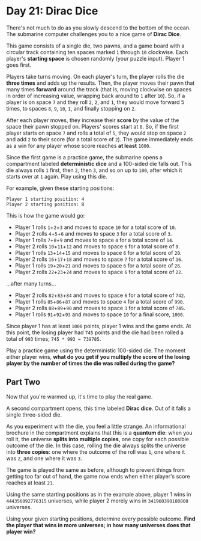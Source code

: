 # Day 21: Dirac Dice

There's not much to do as you slowly descend to the bottom of the ocean. The submarine computer challenges you to a nice game of **Dirac Dice**.

This game consists of a single die, two pawns, and a game board with a circular track containing ten spaces marked `1` through `10` clockwise. Each player's **starting space** is chosen randomly (your puzzle input). Player 1 goes first.

Players take turns moving. On each player's turn, the player rolls the die **three times** and adds up the results. Then, the player moves their pawn that many times **forward** around the track (that is, moving clockwise on spaces in order of increasing value, wrapping back around to `1` after `10`). So, if a player is on space `7` and they roll `2`, `2`, and `1`, they would move forward 5 times, to spaces `8`, `9`, `10`, `1`, and finally stopping on `2`.

After each player moves, they increase their **score** by the value of the space their pawn stopped on. Players' scores start at `0`. So, if the first player starts on space `7` and rolls a total of `5`, they would stop on space `2` and add `2` to their score (for a total score of `2`). The game immediately ends as a win for any player whose score reaches **at least** `1000`.

Since the first game is a practice game, the submarine opens a compartment labeled **deterministic dice** and a 100-sided die falls out. This die always rolls `1` first, then `2`, then `3`, and so on up to `100`, after which it starts over at `1` again. Play using this die.

For example, given these starting positions:

```
Player 1 starting position: 4
Player 2 starting position: 8
```

This is how the game would go:

-   Player 1 rolls `1`+`2`+`3` and moves to space `10` for a total score of `10`.
-   Player 2 rolls `4`+`5`+`6` and moves to space `3` for a total score of `3`.
-   Player 1 rolls `7`+`8`+`9` and moves to space `4` for a total score of `14`.
-   Player 2 rolls `10`+`11`+`12` and moves to space `6` for a total score of `9`.
-   Player 1 rolls `13`+`14`+`15` and moves to space `6` for a total score of `20`.
-   Player 2 rolls `16`+`17`+`18` and moves to space `7` for a total score of `16`.
-   Player 1 rolls `19`+`20`+`21` and moves to space `6` for a total score of `26`.
-   Player 2 rolls `22`+`23`+`24` and moves to space `6` for a total score of `22`.

...after many turns...

-   Player 2 rolls `82`+`83`+`84` and moves to space `6` for a total score of `742`.
-   Player 1 rolls `85`+`86`+`87` and moves to space `4` for a total score of `990`.
-   Player 2 rolls `88`+`89`+`90` and moves to space `3` for a total score of `745`.
-   Player 1 rolls `91`+`92`+`93` and moves to space `10` for a final score, `1000`.

Since player 1 has at least `1000` points, player 1 wins and the game ends. At this point, the losing player had `745` points and the die had been rolled a total of `993` times; `745 * 993 = 739785`.

Play a practice game using the deterministic 100-sided die. The moment either player wins, **what do you get if you multiply the score of the losing player by the number of times the die was rolled during the game?**

## Part Two

Now that you're warmed up, it's time to play the real game.

A second compartment opens, this time labeled **Dirac dice**. Out of it falls a single three-sided die.

As you experiment with the die, you feel a little strange. An informational brochure in the compartment explains that this is a **quantum die**: when you roll it, the universe **splits into multiple copies**, one copy for each possible outcome of the die. In this case, rolling the die always splits the universe into **three copies**: one where the outcome of the roll was `1`, one where it was `2`, and one where it was `3`.

The game is played the same as before, although to prevent things from getting too far out of hand, the game now ends when either player's score reaches at least `21`.

Using the same starting positions as in the example above, player 1 wins in `444356092776315` universes, while player 2 merely wins in `341960390180808` universes.

Using your given starting positions, determine every possible outcome. **Find the player that wins in more universes; in how many universes does that player win?**